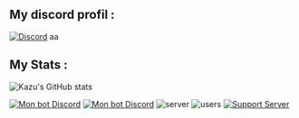 

## My discord profil : 

[![Discord](https://lanyard.cnrad.dev/api/1001131894978658355)](https://discord.com/users/1001131894978658355)  aa


## My Stats : 


![Kazu's GitHub stats](https://github-readme-stats.vercel.app/api?username=kazuto0404&show_icons=true&theme=radical)

[![Mon bot Discord](https://img.shields.io/badge/add%20Bot-Asuu-blue?style=flat-square&logo=discord&logoColor=white)](https://discord.com/api/oauth2/authorize?client_id=1076481062181535804&permissions=-1&scope=bot)
[![Mon bot Discord](https://cdn.discordapp.com/avatars/1076481062181535804/618dca32ff45f3a761787b2a1d0d9d26.png?size=60)](https://discord.com/api/oauth2/authorize?client_id=1076481062181535804&permissions=-1&scope=bot)
![server](https://badgen.net/badge/Serveurs/100-/green)
![users](https://badgen.net/badge/Utilisateurs/1k+/green) [![Support Server](https://badgen.net/badge/Support_Server/Support%20Server/56a7f2?icon=discord&labelColor=black&label)](https://discord.gg/sao)











